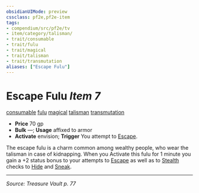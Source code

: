 ```yaml
---
obsidianUIMode: preview
cssclass: pf2e,pf2e-item
tags:
- compendium/src/pf2e/tv
- item/category/talisman/
- trait/consumable
- trait/fulu
- trait/magical
- trait/talisman
- trait/transmutation
aliases: ["Escape Fulu"]
---
```

# Escape Fulu *Item 7*  
[consumable](consumable.md "Consumable Item Trait")  [fulu](fulu-som.md "Fulu Item Trait")  [magical](magical.md "Magical Item Trait")  [talisman](talisman.md "Talisman Item Trait")  [transmutation](transmutation.md "Transmutation School Trait")  

- **Price** 70 gp
- **Bulk** —; **Usage** affixed to armor
- **Activate** envision; **Trigger** You attempt to [Escape](escape.md).

The escape fulu is a charm common among wealthy people, who wear the talisman in case of kidnapping. When you Activate this fulu for 1 minute you gain a +2 status bonus to your attempts to [Escape](escape.md) as well as to [Stealth](skills.md#Stealth) checks to [Hide](Reference/Rules/Actions/hide.md) and [Sneak](sneak.md).


---
*Source: Treasure Vault p. 77*